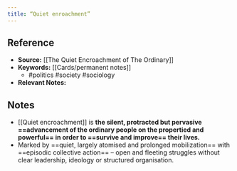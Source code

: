 ```yaml
---
title: “Quiet enroachment”
---
```

## Reference
- **Source:** [[The Quiet Encroachment of The Ordinary]] 
- **Keywords:** [[Cards/permanent notes]]
	- #politics #society #sociology 
- **Relevant Notes:** 
## Notes
- [[Quiet encroachment]] is **the silent, protracted but pervasive ==advancement of the ordinary people on the propertied and powerful== in order to ==survive and improve== their lives.** 
- Marked by ==quiet, largely atomised and prolonged mobilization== with ==episodic collective action== – open and fleeting struggles without clear leadership, ideology or structured organisation.